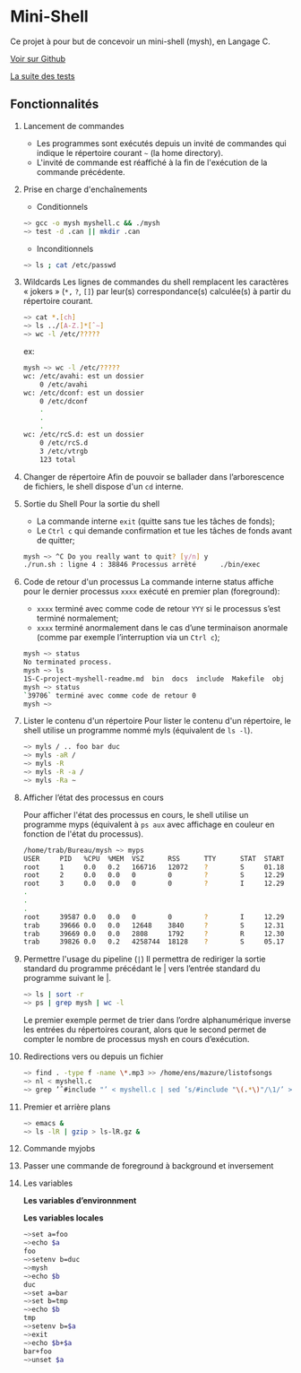 # Mini-Shell

Ce projet à pour but de concevoir un mini-shell (mysh), en Langage C.

[Voir sur Github](https://github.com/esept/mysh/tree/main)

[La suite des tests](./test_mysh.md)

## Fonctionnalités

1. Lancement de commandes
    - Les programmes sont exécutés depuis un invité de commandes qui indique le répertoire courant `~` (la home directory).
    - L'invité de commande est réaffiché à la fin de l'exécution de la commande précédente.

2. Prise en charge d'enchaînements
    - Conditionnels

    ```bash
    ∼> gcc -o mysh myshell.c && ./mysh
    ∼> test -d .can || mkdir .can
    ```

    - Inconditionnels

    ```bash
    ∼> ls ; cat /etc/passwd
    ```

3. Wildcards
    Les lignes de commandes du shell remplacent les caractères « jokers » (`*,` `?`, `[]`) par leur(s) correspondance(s) calculée(s) à partir du répertoire courant.

    ```bash
    ∼> cat *.[ch]
    ∼> ls ../[A-Z.]*[ˆ∼]
    ∼> wc -l /etc/?????
    ```

    ex:

    ```bash
    mysh ~> wc -l /etc/?????
    wc: /etc/avahi: est un dossier
        0 /etc/avahi
    wc: /etc/dconf: est un dossier
        0 /etc/dconf
        .
        .
        .
    wc: /etc/rcS.d: est un dossier
        0 /etc/rcS.d
        3 /etc/vtrgb
        123 total
    ```

4. Changer de répertoire
    Afin de pouvoir se ballader dans l’arborescence de fichiers, le shell dispose d'un `cd` interne.

5. Sortie du Shell
    Pour la sortie du shell
    - La commande interne `exit` (quitte sans tue les tâches de fonds);
    - Le `Ctrl c` qui demande confirmation et tue les tâches de fonds avant de quitter;

    ```bash
    mysh ~> ^C Do you really want to quit? [y/n] y
    ./run.sh : ligne 4 : 38846 Processus arrêté      ./bin/exec
    ```

6. Code de retour d'un processus
    La commande interne status affiche pour le dernier processus `xxxx` exécuté en premier plan (foreground):
    - `xxxx` terminé avec comme code de retour `YYY` si le processus s’est terminé normalement;
    - `xxxx` terminé anormalement dans le cas d’une terminaison anormale (comme par exemple l’interruption via un `Ctrl c`);

    ```bash
    mysh ~> status
    No terminated process.
    mysh ~> ls
    1S-C-project-myshell-readme.md  bin  docs  include  Makefile  obj  README.md  run.sh  src  test.m  test_mysh.md
    mysh ~> status
    `39706` terminé avec comme code de retour 0
    mysh ~> 
    ```

7. Lister le contenu d'un répertoire
    Pour lister le contenu d'un répertoire, le shell utilise un programme nommé myls (équivalent de `ls -l`).

    ```bash
    ∼> myls / .. foo bar duc
    ∼> myls -aR /
    ∼> myls -R
    ∼> myls -R -a /
    ∼> myls -Ra ∼
    ```

8. Afficher l’état des processus en cours

    Pour afficher l'état des processus en cours, le shell utilise un programme myps (équivalent à `ps aux` avec affichage en couleur en fonction de l'état du processus).

    ```bash
    /home/trab/Bureau/mysh ~> myps
    USER     PID   %CPU  %MEM  VSZ      RSS      TTY      STAT  START    TIME     COMMAND 
    root     1     0.0   0.2   166716   12072    ?        S     01.18    00:00:50 (systemd)
    root     2     0.0   0.0   0        0        ?        S     12.29    00:00:00 (kthreadd)
    root     3     0.0   0.0   0        0        ?        I     12.29    00:00:00 (rcu_gp)
    .
    .
    .
    root     39587 0.0   0.0   0        0        ?        I     12.29    00:00:00 (kworker/3:2)
    trab     39666 0.0   0.0   12648    3840     ?        S     12.31    00:00:00 (run.sh)
    trab     39669 0.0   0.0   2808     1792     ?        R     12.30    00:00:00 (exec)
    trab     39826 0.0   0.2   4258744  18128    ?        S     05.17    00:00:00 (cpptools-srv)
    ```

9. Permettre l'usage du pipeline (`|`)
    Il permettra de rediriger la sortie standard du programme précédant le | vers l’entrée standard du programme suivant le |.

    ```bash
    ∼> ls | sort -r
    ∼> ps | grep mysh | wc -l
    ```

    Le premier exemple permet de trier dans l’ordre alphanumérique inverse les entrées du répertoires courant, alors que le second permet de compter le nombre de processus mysh en cours d’exécution.

10. Redirections vers ou depuis un fichier

    ```bash
    ∼> find . -type f -name \*.mp3 >> /home/ens/mazure/listofsongs
    ∼> nl < myshell.c
    ∼> grep ’ˆ#include "’ < myshell.c | sed ’s/#include "\(.*\)"/\1/’ > dependencies
    ```

11. Premier et arrière plans

    ```bash
    ∼> emacs &
    ∼> ls -lR | gzip > ls-lR.gz &
    ```

12. Commande myjobs

13. Passer une commande de foreground à background et inversement

14. Les variables

    **Les variables d’environnment**

    **Les variables locales**

    ```bash
    ∼>set a=foo
    ∼>echo $a
    foo
    ∼>setenv b=duc
    ∼>mysh
    ∼>echo $b
    duc
    ∼>set a=bar
    ∼>set b=tmp
    ∼>echo $b
    tmp
    ∼>setenv b=$a
    ∼>exit
    ∼>echo $b+$a
    bar+foo
    ∼>unset $a
    ```
